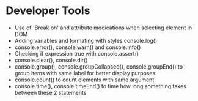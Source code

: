 # Developer Tools
* Use of 'Break on' and attribute modications when selecting element in DOM
* Adding variables and formating with styles console.log()
* console.error(), console.warn() and console.info()
* Checking if expression true with console.assert()
* console.clear(), console.dir()
* console.group(), console.groupCollapsed(), console.groupEnd() to group items with same label for better display purposes
* console.count() to count elements with same argument
* console.time(), console.timeEnd() to time how long something takes between these 2 statements


